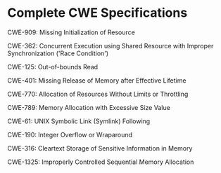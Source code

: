 

# Complete CWE Specifications

CWE-909: Missing Initialization of Resource

CWE-362: Concurrent Execution using Shared Resource with Improper Synchronization ('Race Condition')

CWE-125: Out-of-bounds Read

CWE-401: Missing Release of Memory after Effective Lifetime

CWE-770: Allocation of Resources Without Limits or Throttling

CWE-789: Memory Allocation with Excessive Size Value

CWE-61: UNIX Symbolic Link (Symlink) Following

CWE-190: Integer Overflow or Wraparound

CWE-316: Cleartext Storage of Sensitive Information in Memory

CWE-1325: Improperly Controlled Sequential Memory Allocation
